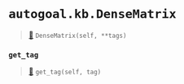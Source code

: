 # `autogoal.kb.DenseMatrix`

> [📝](/usr/lib/python3/dist-packages/autogoal/kb/_data.py#L421)
> `DenseMatrix(self, **tags)`

### `get_tag`

> [📝](/usr/lib/python3/dist-packages/autogoal/kb/_data.py#L283)
> `get_tag(self, tag)`

